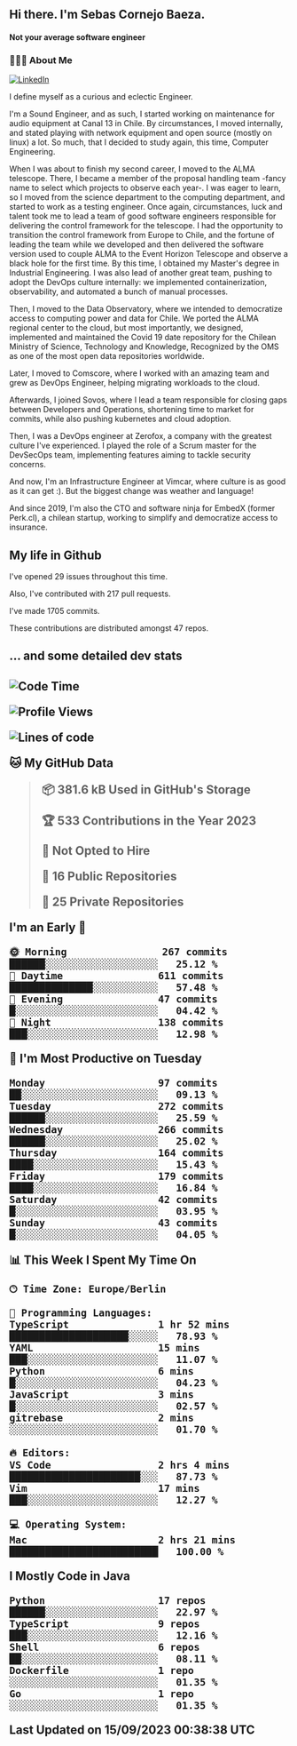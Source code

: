 <h2> Hi there.  I'm Sebas Cornejo Baeza.</h2>
<h4> Not your average software engineer</h4>
<h3> 👨🏻‍💻 About Me </h3>
<a href="http://linkedin.com/in/sebastian-cornejo-baeza/"><img alt="LinkedIn" src="https://img.shields.io/badge/Sebas%20Cornejo%20-informational?style=appveyor&logo=linkedin"></a>


I define myself as a curious and eclectic Engineer.

I'm a Sound Engineer, and as such, I started working on maintenance for audio equipment at Canal 13 in Chile.
By circumstances, I moved internally, and stated playing with network equipment and open source (mostly on linux) 
a lot. So much, that I decided to study again, this time, Computer Engineering.

When I was about to finish my second career, I moved to the ALMA telescope. There, I became a member of the proposal handling team
-fancy name to select which projects to observe each year-. 
I was eager to learn, so I moved from the science department to the computing department, and started to work as 
a testing engineer. Once again, circumstances, luck and talent took me to lead a team of good software engineers 
responsible for delivering the control framework for the telescope. I had the opportunity to transition the control framework from
Europe to Chile, and the fortune of leading the team while we developed and then delivered the software
version used to couple ALMA to the Event Horizon Telescope and observe a black hole for the first time.
By this time, I obtained my Master's degree in Industrial Engineering.
I was also lead of another great team, pushing to adopt the DevOps culture internally: we implemented containerization, observability, and automated a bunch of manual processes.

Then, I moved to the Data Observatory, where we intended to democratize access to computing power
and data for Chile. We ported the ALMA regional center to the cloud, but most importantly, we designed, implemented
and maintained the Covid 19 date repository for the Chilean Ministry of Science, Technology and Knowledge, Recognized by the OMS as one of the most open
data repositories worldwide.

Later, I moved to Comscore, where I worked with an amazing team and grew as DevOps Engineer, helping migrating workloads to the cloud.

Afterwards, I joined Sovos, where I lead a team responsible for closing gaps between Developers and Operations, shortening time to market for commits, while
also pushing kubernetes and cloud adoption.

Then, I was a DevOps engineer at Zerofox, a company with the greatest culture I've experienced. I played the role of a Scrum master for the DevSecOps team,
implementing features aiming to tackle security concerns.

And now, I'm an Infrastructure Engineer at Vimcar, where culture is as good as it can get :). But the biggest change was weather and language!
 
And since 2019, I'm also the CTO and software ninja for EmbedX (former Perk.cl), a chilean startup, working to simplify and democratize access to insurance.

<h2> My life in Github </h2>

I've opened 29 issues throughout this time.

Also, I've contributed with 217 pull requests.

I've made 1705 commits.

These contributions are distributed amongst 47 repos.

<h2>... and some detailed dev stats<h2>

<!--START_SECTION:waka-->
![Code Time](http://img.shields.io/badge/Code%20Time-488%20hrs-blue)

![Profile Views](http://img.shields.io/badge/Profile%20Views-9-blue)

![Lines of code](https://img.shields.io/badge/From%20Hello%20World%20I%27ve%20Written-804.1%20thousand%20lines%20of%20code-blue)

**🐱 My GitHub Data** 

> 📦 381.6 kB Used in GitHub's Storage 
 > 
> 🏆 533 Contributions in the Year 2023
 > 
> 🚫 Not Opted to Hire
 > 
> 📜 16 Public Repositories 
 > 
> 🔑 25 Private Repositories 
 > 
**I'm an Early 🐤** 

```text
🌞 Morning                267 commits         ██████░░░░░░░░░░░░░░░░░░░   25.12 % 
🌆 Daytime                611 commits         ██████████████░░░░░░░░░░░   57.48 % 
🌃 Evening                47 commits          █░░░░░░░░░░░░░░░░░░░░░░░░   04.42 % 
🌙 Night                  138 commits         ███░░░░░░░░░░░░░░░░░░░░░░   12.98 % 
```
📅 **I'm Most Productive on Tuesday** 

```text
Monday                   97 commits          ██░░░░░░░░░░░░░░░░░░░░░░░   09.13 % 
Tuesday                  272 commits         ██████░░░░░░░░░░░░░░░░░░░   25.59 % 
Wednesday                266 commits         ██████░░░░░░░░░░░░░░░░░░░   25.02 % 
Thursday                 164 commits         ████░░░░░░░░░░░░░░░░░░░░░   15.43 % 
Friday                   179 commits         ████░░░░░░░░░░░░░░░░░░░░░   16.84 % 
Saturday                 42 commits          █░░░░░░░░░░░░░░░░░░░░░░░░   03.95 % 
Sunday                   43 commits          █░░░░░░░░░░░░░░░░░░░░░░░░   04.05 % 
```


📊 **This Week I Spent My Time On** 

```text
🕑︎ Time Zone: Europe/Berlin

💬 Programming Languages: 
TypeScript               1 hr 52 mins        ████████████████████░░░░░   78.93 % 
YAML                     15 mins             ███░░░░░░░░░░░░░░░░░░░░░░   11.07 % 
Python                   6 mins              █░░░░░░░░░░░░░░░░░░░░░░░░   04.23 % 
JavaScript               3 mins              █░░░░░░░░░░░░░░░░░░░░░░░░   02.57 % 
gitrebase                2 mins              ░░░░░░░░░░░░░░░░░░░░░░░░░   01.70 % 

🔥 Editors: 
VS Code                  2 hrs 4 mins        ██████████████████████░░░   87.73 % 
Vim                      17 mins             ███░░░░░░░░░░░░░░░░░░░░░░   12.27 % 

💻 Operating System: 
Mac                      2 hrs 21 mins       █████████████████████████   100.00 % 
```

**I Mostly Code in Java** 

```text
Python                   17 repos            ██████░░░░░░░░░░░░░░░░░░░   22.97 % 
TypeScript               9 repos             ███░░░░░░░░░░░░░░░░░░░░░░   12.16 % 
Shell                    6 repos             ██░░░░░░░░░░░░░░░░░░░░░░░   08.11 % 
Dockerfile               1 repo              ░░░░░░░░░░░░░░░░░░░░░░░░░   01.35 % 
Go                       1 repo              ░░░░░░░░░░░░░░░░░░░░░░░░░   01.35 % 
```




 Last Updated on 15/09/2023 00:38:38 UTC
<!--END_SECTION:waka-->
